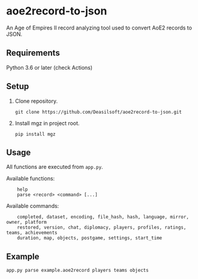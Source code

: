 # aoe2record-to-json

An Age of Empires II record analyzing tool used to convert AoE2 records to JSON.

## Requirements

Python 3.6 or later (check Actions)

## Setup

1. Clone repository.

       git clone https://github.com/Deasilsoft/aoe2record-to-json.git

2. Install mgz in project root.

       pip install mgz

## Usage

All functions are executed from `app.py`.

Available functions:

        help
        parse <record> <command> [...]

Available commands:

        completed, dataset, encoding, file_hash, hash, language, mirror, owner, platform
        restored, version, chat, diplomacy, players, profiles, ratings, teams, achievements
        duration, map, objects, postgame, settings, start_time

## Example

    app.py parse example.aoe2record players teams objects
